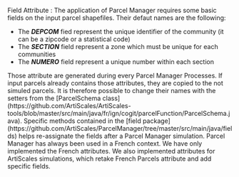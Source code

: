 Field Attribute :
The application of Parcel Manager requires some basic fields on the input parcel shapefiles. Their defaut names are the following:
<ul>
    <li>The <i><b>DEPCOM</i></b> fied represent the unique identifier of the community (it can be a zipcode or a statistical code)</li>
    <li>The <i><b>SECTION</i></b> field represent a zone which must be unique for each communities</li>
    <li>The <i><b>NUMERO</i></b> field represent a unique number within each section</li>
</ul>
Those attribute are generated during every Parcel Manager Processes. If input parcels already contains those attributes, they are copied to the not simuled parcels. It is therefore possible to change their names with the setters from the [ParcelSchema class](https://github.com/ArtiScales/ArtiScales-tools/blob/master/src/main/java/fr/ign/cogit/parcelFunction/ParcelSchema.java).
Specific methods contained in the [field package](https://github.com/ArtiScales/ParcelManager/tree/master/src/main/java/fields) helps re-assignate the fields after a Parcel Manager simulation.
Parcel Manager has always been used in a French context. We have only implemented the French attributes. We also implemented attributes for ArtiScales simulations, which retake French Parcels attribute and add specific fields.